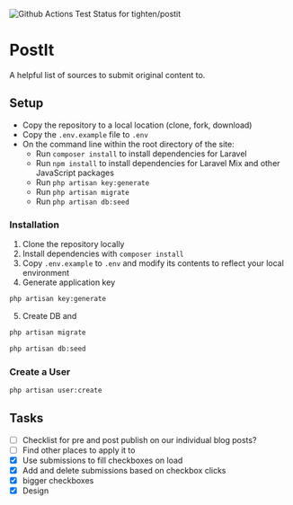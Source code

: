 ![Github Actions Test Status for tighten/postit](https://github.com/tighten/postit/actions/workflows/tests.yml/badge.svg)

# PostIt
A helpful list of sources to submit original content to. 

## Setup
- Copy the repository to a local location (clone, fork, download)
- Copy the `.env.example` file to `.env`
- On the command line within the root directory of the site:
    - Run `composer install` to install dependencies for Laravel
    - Run `npm install` to install dependencies for Laravel Mix and other JavaScript packages
    - Run `php artisan key:generate`
    - Run `php artisan migrate`
    - Run `php artisan db:seed`


### Installation

1. Clone the repository locally
2. Install dependencies with `composer install` 
3. Copy `.env.example` to `.env` and modify its contents to reflect your local environment
4. Generate application key
```bash
php artisan key:generate
```
5. Create DB and
```bash
php artisan migrate  
```
```bash
php artisan db:seed    
```

### Create a User
```bash
php artisan user:create
```

## Tasks
- [ ] Checklist for pre and post publish on our individual blog posts?
- [ ] Find other places to apply it to
- [x] Use submissions to fill checkboxes on load
- [x] Add and delete submissions based on checkbox clicks
- [x] bigger checkboxes
- [x] Design
